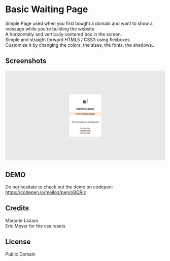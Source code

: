 # Basic Waiting Page

Simple Page used when you first bought a domain and want to show a message while you're building the website.  
A horizontally and vertically centered box in the screen.   
Simple and straight forward HTML5 / CSS3 using flexboxes.  
Customize it by changing the colors, the sizes, the fonts, the shadows...


## Screenshots
![alt tag](https://raw.githubusercontent.com/meiloo/waiting-page/master/assets/imgs/screenshot-waitingpage.gif)


## DEMO
Do not hesitate to check out the demo on codepen:
https://codepen.io/meiloo/pen/oBQRjz


## Credits
Marjorie Lazaro  
Eric Meyer for the css resets


## License
Public Domain

